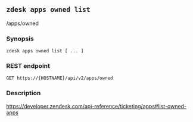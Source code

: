 ## `zdesk apps owned list`

/apps/owned

### Synopsis

    zdesk apps owned list [ ... ]

### REST endpoint

    GET https://{HOSTNAME}/api/v2/apps/owned

### Description

https://developer.zendesk.com/api-reference/ticketing/apps#list-owned-apps

